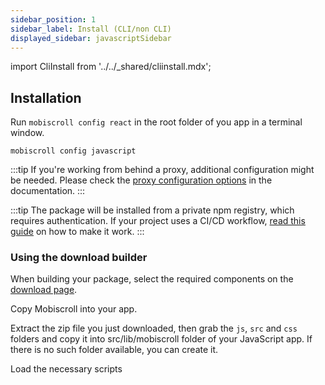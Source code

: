 ```yaml
---
sidebar_position: 1
sidebar_label: Install (CLI/non CLI)
displayed_sidebar: javascriptSidebar
---
```


import CliInstall from '../../\_shared/cliinstall.mdx';

## Installation

<CliInstall />

Run `mobiscroll config react` in the root folder of you app in a terminal window.

```
mobiscroll config javascript
```

:::tip
If you're working from behind a proxy, additional configuration might be needed. Please check the [proxy configuration options](https://docs.mobiscroll.com/cli#proxy) in the documentation.
:::

:::tip
The package will be installed from a private npm registry, which requires authentication. If your project uses a CI/CD workflow, [read this guide](http://help.mobiscroll.com/en/articles/1195431-installing-mobiscroll-with-npm#setting-up-for-cicd) on how to make it work.
:::

### Using the download builder

When building your package, select the required components on the [download page](https://download.mobiscroll.com/).

Copy Mobiscroll into your app.

Extract the zip file you just downloaded, then grab the `js`, `src` and `css` folders and copy it into src/lib/mobiscroll folder of your JavaScript app. If there is no such folder available, you can create it.

Load the necessary scripts
